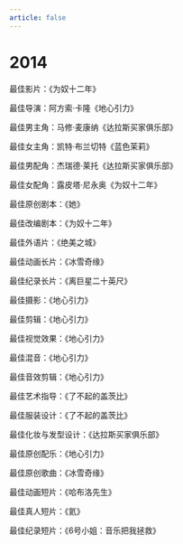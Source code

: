 ```yaml
---
article: false
---
```


# 2014

最佳影片：《为奴十二年》

最佳导演：阿方索·卡隆《地心引力》

最佳男主角：马修·麦康纳《达拉斯买家俱乐部》

最佳女主角：凯特·布兰切特《蓝色茉莉》

最佳男配角：杰瑞德·莱托《达拉斯买家俱乐部》

最佳女配角：露皮塔·尼永奥《为奴十二年》

最佳原创剧本：《她》

最佳改编剧本：《为奴十二年》

最佳外语片：《绝美之城》

最佳动画长片：《冰雪奇缘》

最佳纪录长片：《离巨星二十英尺》

最佳摄影：《地心引力》

最佳剪辑：《地心引力》

最佳视觉效果：《地心引力》

最佳混音：《地心引力》

最佳音效剪辑：《地心引力》

最佳艺术指导：《了不起的盖茨比》

最佳服装设计：《了不起的盖茨比》

最佳化妆与发型设计：《达拉斯买家俱乐部》

最佳原创配乐：《地心引力》

最佳原创歌曲：《冰雪奇缘》

最佳动画短片：《哈布洛先生》

最佳真人短片：《氦》

最佳纪录短片：《6号小姐：音乐把我拯救》